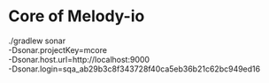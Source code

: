 # Core of Melody-io
./gradlew sonar \
  -Dsonar.projectKey=mcore \
  -Dsonar.host.url=http://localhost:9000 \
  -Dsonar.login=sqa_ab29b3c8f343728f40ca5eb36b21c62bc949ed16